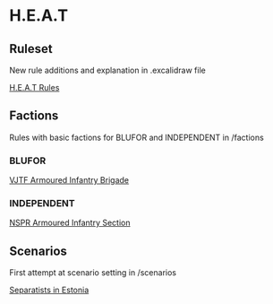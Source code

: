 # H.E.A.T

## Ruleset

New rule additions and explanation in .excalidraw file

[H.E.A.T Rules](https://github.com/christsven/H.E.A.T/blob/main/scenarios/SCENARIO%20Narva.md)

## Factions

Rules with basic factions for BLUFOR and INDEPENDENT in /factions

### BLUFOR

[VJTF Armoured Infantry Brigade](https://github.com/christsven/H.E.A.T/blob/main/factions/BLUFOR%20ruleset.md)

### INDEPENDENT

[NSPR Armoured Infantry Section](https://github.com/christsven/H.E.A.T/blob/main/factions/INDEPENDENT%20ruleset.md)

## Scenarios

First attempt at scenario setting in /scenarios

[Separatists in Estonia](https://github.com/christsven/H.E.A.T/blob/main/scenarios/SCENARIO%20Narva.md)
